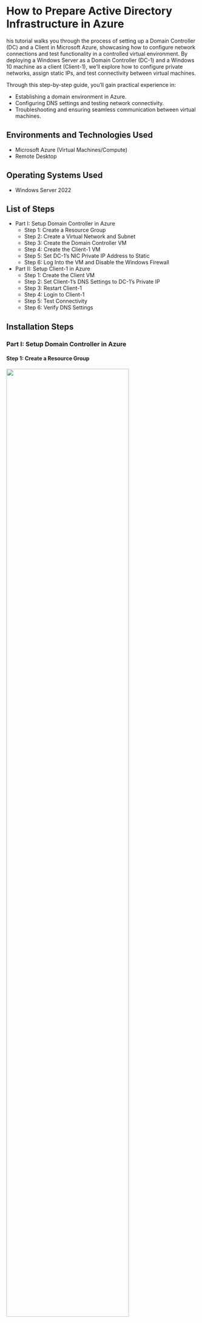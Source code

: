 <p align="center">
<img src="https://i.imgur.com/pJSsvpx.png" alt=""/>
</p>

<h1>How to Prepare Active Directory Infrastructure in Azure</h1>
<p>
his tutorial walks you through the process of setting up a Domain Controller (DC) and a Client in Microsoft Azure, showcasing how to configure network connections and test functionality in a controlled virtual environment. By deploying a Windows Server as a Domain Controller (DC-1) and a Windows 10 machine as a client (Client-1), we’ll explore how to configure private networks, assign static IPs, and test connectivity between virtual machines.

Through this step-by-step guide, you’ll gain practical experience in:

- Establishing a domain environment in Azure.
- Configuring DNS settings and testing network connectivity.
- Troubleshooting and ensuring seamless communication between virtual machines.

<h2>Environments and Technologies Used</h2>

- Microsoft Azure (Virtual Machines/Compute)
- Remote Desktop

<h2>Operating Systems Used</h2>

- Windows Server 2022</b>

<h2>List of Steps</h2>

- Part I: Setup Domain Controller in Azure
  - Step 1: Create a Resource Group
  - Step 2: Create a Virtual Network and Subnet
  - Step 3: Create the Domain Controller VM
  - Step 4: Create the Client-1 VM
  - Step 5: Set DC-1’s NIC Private IP Address to Static
  - Step 6: Log Into the VM and Disable the Windows Firewall
- Part II: Setup Client-1 in Azure
  - Step 1: Create the Client VM
  - Step 2: Set Client-1’s DNS Settings to DC-1’s Private IP
  - Step 3: Restart Client-1
  - Step 4: Login to Client-1
  - Step 5: Test Connectivity
  - Step 6: Verify DNS Settings 


<h2>Installation Steps</h2>
<h3>Part I: Setup Domain Controller in Azure</h3>

<h4>Step 1: Create a Resource Group</h4>

<img src="https://i.imgur.com/kfSXdsg.png" height="80%" width="80%" alt=""/>

- Log into the Azure Portal.
- Navigate to Resource Groups in the left-hand menu.
- Click Create.
- Enter the following details:
  - Resource Group Name: (e.g., "LabResourceGroup").
  - Region: Select your preferred Azure region (e.g., "East US").
- Click Review + Create and then Create.

<h4>Step 2: Create a Virtual Network and Subnet</h4>

<img src="https://i.imgur.com/dc07sEq.png" height="80%" width="80%" alt=""/>

- Navigate to Virtual Networks in the left-hand menu.
- Click Create.
- Enter the following details:
  - Name: (e.g., "LabVNet").
  - Region: Select the same region as the resource group.
  - Under IP Addresses, configure the address space and subnet:
  - Address Space: (e.g., "10.0.0.0/16").
  - Subnet Name: (e.g., "LabSubnet").
  - Subnet Address Range: (e.g., "10.0.0.0/24").
- Click Review + Create and then Create.

<h4>Step 3: Create the Domain Controller VM</h4>

<img src="https://i.imgur.com/oiQGFP9.png" height="80%" width="80%" alt=""/>

- Navigate: In the Azure Portal, search for Virtual Machines in the top search bar and select it.
- Create VM:
  - Click + Create and choose Azure Virtual Machine.
  - Under Basics, fill out the details:
    - Select the previously created Resource Group.
    - Give the VM a name (e.g., "TestVM").
    - Choose an image: Windows 10 Pro or Enterprise.
    - Select a region in a different country (e.g., Europe or Asia).
    - Choose a size (e.g., Standard D2s_v3 for light use).
    - Set admin username and password for login.
- Click Review + Create, then Create.
- Wait for Deployment: Once deployment completes, navigate to the VM's Overview page.

<h4>Step 4: Create the Client-1 VM</h4>

<img src="https://i.imgur.com/lV0YqAr.png" height="80%" width="80%" alt=""/>

- Navigate to Virtual Machines in the Azure Portal.
- Click Create and choose Azure Virtual Machine.
- Enter the following details:
  - VM Name: Client-1
  - Region: Same as the Domain Controller (e.g., East US)
  - Image: Windows 10 Pro.
  - Size: Standard B2s (or equivalent).
  - Username: labuser
  - Password: Cyberlab123!
  - Virtual Network: Select the same network as DC-1 (LabVNet)
  - Subnet: Select the same subnet as DC-1 (LabSubnet)
- Click Review + Create and then Create to deploy Client

<h4>Step 5: Set DC-1’s NIC Private IP Address to Static</h4>

<img src="https://i.imgur.com/JrkGYMM.png" height="80%" width="80%" alt=""/>

- Once the VM is created, navigate to Virtual Machines and select DC-1.
- Under Settings, click Networking and select the NIC attached to the VM.
- Under IP Configurations, click the configuration and set the private IP to Static.
- Save the changes.

<h4>Step 5: Log Into the VM and Disable the Windows Firewall</h4>

- Navigate to Virtual Machines and select DC-1.
- Click Connect, select RDP, and download the RDP file.
- Use the RDP file to log into the VM using:
  - Username: labuser.
  - Password: Cyberlab123!
- Open the Windows Firewall Settings:
  - Navigate to Control Panel > System and Security > Windows Defender Firewall.
  - Alternately, you can type 'wf.msc' in the Start dock search bar.  
  - Click Turn Windows Defender Firewall on or off.
  - Disable the firewall for all profiles (Domain, Private, Public).
- Save the changes.

<h3>Part II: Setup Client-1 in Azure</h3>

<h4>Step 1: Create the Client VM</h4>

<img src="https://i.imgur.com/dc07sEq.png" height="80%" width="80%" alt=""/>

- Navigate to Virtual Machines in the left-hand menu.
- Click Create and select Azure Virtual Machine.
- Enter the following details:
  - VM Name: Client-1.
  - Region: Same as DC-1.
  - Image: Windows 10 Pro.
  - Size: Choose an appropriate size (e.g., Standard B2s).
  - Username: labuser.
  - Password: Cyberlab123!
  - Virtual Network: LabVNet.
  - Subnet: LabSubnet.
- Click Review + Create and then Create.

<h3>Step 2: Set Client-1’s DNS Settings to DC-1’s Private IP</h3>

<img src="https://i.imgur.com/MlCUQ6t.png" height="80%" width="80%" alt=""/>

- Once the VM is created, navigate to Virtual Machines and select Client-1.
- Under Settings, click Networking.
- Select the NIC attached to Client-1 and go to DNS Servers.
- Set the DNS server to Custom and input DC-1’s Private IP Address.
- Save the changes.

<h3>Step 3: Restart Client-1</h3>

<img src="https://i.imgur.com/FRe2Vj0.png" height="80%" width="80%" alt=""/>

- From the Azure Portal, select Client-1.
- Click Restart to apply the DNS changes.

<h3>Step 4: Login to Client-1</h3>

<img src="https://i.imgur.com/cdemX9a.png" height="80%" width="80%" alt=""/>

- Connect to Client-1 using RDP (same method as DC-1).
- Login with:
  - Username: labuser.
  - Password: Cyberlab123!

<h3>Step 5: Test Connectivity</h3>
<img src="https://i.imgur.com/4HdBb4U.png" height="80%" width="80%" alt=""/>

- Open a Command Prompt or PowerShell on Client-1.
- Run the following command:
  - ping <DC-1 Private IP>
- Ensure you see replies from DC-1's private IP.

<h3>Step 6: Verify DNS Settings</h3>
<img src="https://i.imgur.com/ROvkxrC.png" height="80%" width="80%" alt=""/>

- From Client-1, open PowerShell.
- Run the following command:
  - ipconfig /all
- Verify that the DNS Server is set to DC-1’s private IP.

